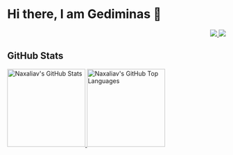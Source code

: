 # Hi there, I am Gediminas 👋

<p align="right">
    <a href="https://www.linkedin.com/in/gediminas-malakauskas/">
    <img src="https://img.shields.io/badge/-LinkedIn-2D2B55?style=flat-square&logo=linkedin&logoColor=white"/>
    </a>
    <a href="https://www.upwork.com/freelancers/~0105a9c34afd28f21d?viewMode=1">
    <img src="https://img.shields.io/badge/-Upwork-2D2B55?style=flat-squaree&logo=upwork&logoColor=white%22"/>
    </a>
</p>

## GitHub Stats

<a href="https://github.com/Naxaliav">
  <img height="180em" src="https://github-readme-stats.vercel.app/api?username=Naxaliav&show_icons=true&theme=shades-of-purple&count_private=true" alt="Naxaliav's GitHub Stats" />
  <img height="180em" src="https://github-readme-stats.vercel.app/api/top-langs/?username=Naxaliav&theme=shades-of-purple&layout=compact" 
    alt="Naxaliav's GitHub Top Languages" />
</a>
